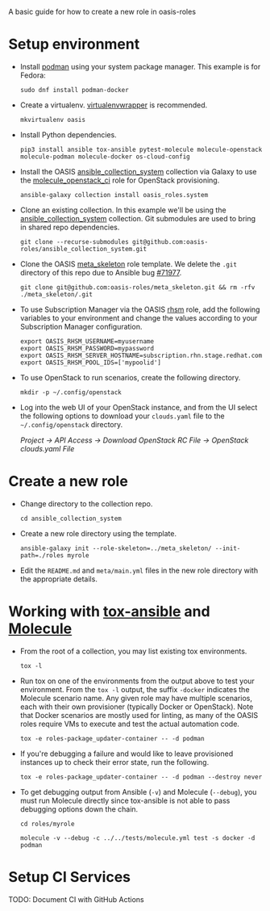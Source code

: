 A basic guide for how to create a new role in oasis-roles

# Setup environment #

* Install [podman](https://podman.io/) using your system package manager.  This
  example is for Fedora:

  `sudo dnf install podman-docker`

* Create a virtualenv.
  [virtualenvwrapper](https://virtualenvwrapper.readthedocs.io/en/latest/install.html#basic-installation)
  is recommended.

  `mkvirtualenv oasis`

* Install Python dependencies.

  `pip3 install ansible tox-ansible pytest-molecule molecule-openstack molecule-podman molecule-docker os-cloud-config`

* Install the OASIS
  [ansible_collection_system](https://github.com/oasis-roles/ansible_collection_system)
  collection via Galaxy to use the
  [molecule_openstack_ci](https://github.com/oasis-roles/ansible_collection_system/tree/master/roles/molecule_openstack_ci)
  role for OpenStack provisioning.

  `ansible-galaxy collection install oasis_roles.system`

* Clone an existing collection.  In this example we'll be using the
  [ansible_collection_system](https://github.com/oasis-roles/ansible_collection_system)
  collection.  Git submodules are used to bring in shared repo dependencies.

  `git clone --recurse-submodules git@github.com:oasis-roles/ansible_collection_system.git`

* Clone the OASIS [meta_skeleton](https://github.com/oasis-roles/meta_skeleton)
  role template.  We delete the `.git` directory of this repo due to Ansible
  bug [#71977](https://github.com/ansible/ansible/issues/71977).

  `git clone git@github.com:oasis-roles/meta_skeleton.git && rm -rfv ./meta_skeleton/.git`

* To use Subscription Manager via the OASIS
  [rhsm](https://github.com/oasis-roles/ansible_collection_system/tree/master/roles/rhsm)
  role, add the following variables to your environment and change the values
  according to your Subscription Manager configuration.

  ```
  export OASIS_RHSM_USERNAME=myusername
  export OASIS_RHSM_PASSWORD=mypassword
  export OASIS_RHSM_SERVER_HOSTNAME=subscription.rhn.stage.redhat.com
  export OASIS_RHSM_POOL_IDS=['mypoolid']
  ```

* To use OpenStack to run scenarios, create the following directory.

  `mkdir -p ~/.config/openstack`

* Log into the web UI of your OpenStack instance, and from the UI select the
  following options to download your `clouds.yaml` file to the
  `~/.config/openstack` directory.

  _Project -> API Access -> Download OpenStack RC File -> OpenStack clouds.yaml File_

# Create a new role #

* Change directory to the collection repo.

  `cd ansible_collection_system`

* Create a new role directory using the template.

  `ansible-galaxy init --role-skeleton=../meta_skeleton/ --init-path=./roles myrole`

* Edit the `README.md` and `meta/main.yml` files in the new role directory with
  the appropriate details.

# Working with [tox-ansible](https://github.com/ansible-community/tox-ansible) and [Molecule](https://molecule.readthedocs.io/en/latest/) #

* From the root of a collection, you may list existing
  tox environments.

  `tox -l`

* Run tox on one of the environments from the output above to test your
  environment.  From the `tox -l` output, the suffix `-docker` indicates the
  Molecule scenario name.  Any given role may have multiple scenarios, each
  with their own provisioner (typically Docker or OpenStack).  Note that Docker
  scenarios are mostly used for linting, as many of the OASIS roles require VMs
  to execute and test the actual automation code.

  `tox -e roles-package_updater-container -- -d podman`

* If you're debugging a failure and would like to leave provisioned instances
  up to check their error state, run the following.

  `tox -e roles-package_updater-container -- -d podman --destroy never`

* To get debugging output from Ansible (`-v`) and Molecule (`--debug`), you
  must run Molecule directly since tox-ansible is not able to pass debugging
  options down the chain.

  `cd roles/myrole`

  `molecule -v --debug -c ../../tests/molecule.yml test -s docker -d podman`

# Setup CI Services #

TODO:  Document CI with GitHub Actions
